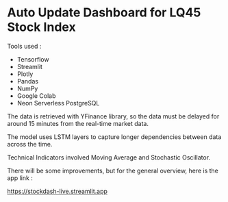 # Auto Update Dashboard for LQ45 Stock Index

Tools used :
- Tensorflow
- Streamlit
- Plotly
- Pandas
- NumPy
- Google Colab
- Neon Serverless PostgreSQL

The data is retrieved with YFinance library, so the data must be delayed for around 15 minutes from the real-time market data.

The model uses LSTM layers to capture longer dependencies between data across the time.

Technical Indicators involved Moving Average and Stochastic Oscillator.

There will be some improvements, but for the general overview, here is the app link :

https://stockdash-live.streamlit.app